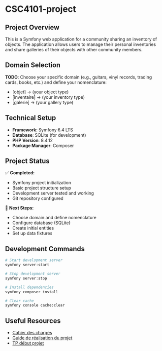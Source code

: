 # CSC4101-project

## Project Overview
This is a Symfony web application for a community sharing an inventory of objects. The application allows users to manage their personal inventories and share galleries of their objects with other community members.

## Domain Selection
**TODO**: Choose your specific domain (e.g., guitars, vinyl records, trading cards, books, etc.) and define your nomenclature:
- [objet] → (your object type)
- [inventaire] → (your inventory type)  
- [galerie] → (your gallery type)

## Technical Setup
- **Framework**: Symfony 6.4 LTS
- **Database**: SQLite (for development)
- **PHP Version**: 8.4.12
- **Package Manager**: Composer

## Project Status
✅ **Completed:**
- Symfony project initialization
- Basic project structure setup
- Development server tested and working
- Git repository configured

🚧 **Next Steps:**
- Choose domain and define nomenclature
- Configure database (SQLite)
- Create initial entities
- Set up data fixtures

## Development Commands
```bash
# Start development server
symfony server:start

# Stop development server  
symfony server:stop

# Install dependencies
symfony composer install

# Clear cache
symfony console cache:clear
```

## Useful Resources
- [Cahier des charges](https://www-inf.telecom-sudparis.eu/COURS/CSC4101/projet/cahier-charges-projet.html)
- [Guide de réalisation du projet](https://www-inf.telecom-sudparis.eu/COURS/CSC4101/projet/)
- [TP début projet](https://www-inf.telecom-sudparis.eu/COURS/CSC4101/tp-debut-projet/)